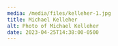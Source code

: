 ```yaml
---
media: /media/files/kelleher-1.jpg
title: Michael Kelleher
alt: Photo of Michael Kelleher
date: 2023-04-25T14:38:00-0500
---
```

